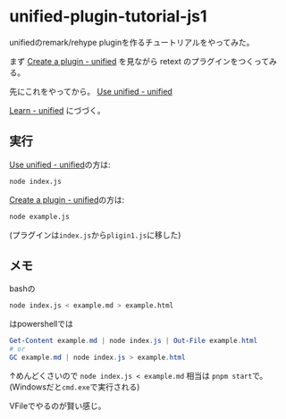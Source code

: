 # unified-plugin-tutorial-js1

unifiedのremark/rehype pluginを作るチュートリアルをやってみた。

まず
[Create a plugin \- unified](https://unifiedjs.com/learn/guide/create-a-plugin/)
を見ながら retext のプラグインをつくってみる。

先にこれをやってから。
[Use unified - unified](https://unifiedjs.com/learn/guide/using-unified/)

[Learn - unified](https://unifiedjs.com/learn/) にづづく。


## 実行

[Use unified - unified](https://unifiedjs.com/learn/guide/using-unified/)の方は:
```bash
node index.js
```

[Create a plugin \- unified](https://unifiedjs.com/learn/guide/create-a-plugin/)の方は:
```bash
node example.js
```
(プラグインは`index.js`から`pligin1.js`に移した)


## メモ

bashの
```bash
node index.js < example.md > example.html
```

はpowershellでは
```powershell
Get-Content example.md | node index.js | Out-File example.html
# or
GC example.md | node index.js > example.html
```

↑めんどくさいので `node index.js < example.md` 相当は `pnpm start`で。
(Windowsだと`cmd.exe`で実行される)

VFileでやるのが賢い感じ。
